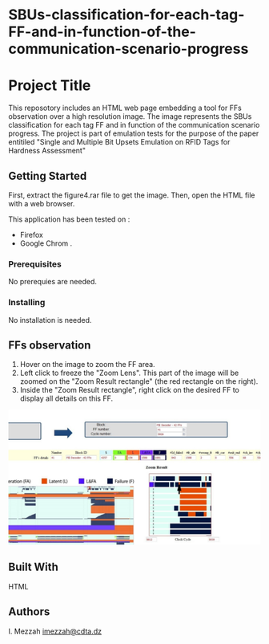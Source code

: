 # SBUs-classification-for-each-tag-FF-and-in-function-of-the-communication-scenario-progress

# Project Title

This reposotory includes an HTML web page embedding a tool for FFs observation over a high resolution image. 
The image represents the SBUs classification for each tag FF and in function of the communication scenario progress. The project is part of 
emulation tests for the purpose of the paper entitiled "Single and Multiple Bit Upsets Emulation on RFID Tags for Hardness Assessment"    

## Getting Started

First, extract the figure4.rar file to get the image. Then, open the HTML file with a web browser.

This application has been tested on : 
* Firefox
* Google Chrom . 

### Prerequisites

No prerequies are needed.

### Installing

No installation is needed. 

## FFs observation

1. Hover on the image to zoom the FF area.
2. Left click to freeze the "Zoom Lens". This part of the image will be zoomed on the "Zoom Result rectangle" (the red rectangle on the right).
3. Inside the "Zoom Result rectangle",  right click on the desired FF to  display all details on this FF.


![alt text](https://github.com/teamCSE/SBUs-classification-for-each-tag-FF-and-in-function-of-the-communication-scenario-progress/blob/main/example.jpg?raw=true)

## Built With
HTML


## Authors

I. Mezzah  imezzah@cdta.dz



